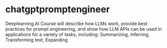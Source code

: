 # chatgptpromptengineer
Deeplearning.AI Course will describe how LLMs work, provide best practices for prompt engineering, and show how LLM APIs can be used in applications for a variety of tasks, including: Summarizing, Inferring, Transforming text, Expanding
